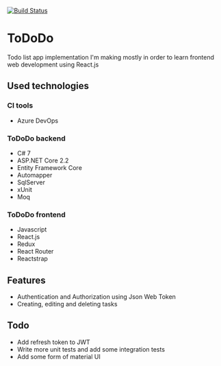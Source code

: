 [![Build Status](https://dev.azure.com/zalewsks7/ToDo/_apis/build/status/szymenn.ToDoDo?branchName=master)](https://dev.azure.com/zalewsks7/ToDo/_build/latest?definitionId=3&branchName=master)
# ToDoDo
Todo list app implementation I'm making mostly in order to learn frontend web development using React.js
## Used technologies
### CI tools 
- Azure DevOps
### ToDoDo backend
- C# 7
- ASP.NET Core 2.2 
- Entity Framework Core
- Automapper
- SqlServer
- xUnit
- Moq
### ToDoDo frontend
- Javascript
- React.js 
- Redux
- React Router
- Reactstrap
## Features
- Authentication and Authorization using Json Web Token
- Creating, editing and deleting tasks
## Todo
- Add refresh token to JWT
- Write more unit tests and add some integration tests
- Add some form of material UI 


